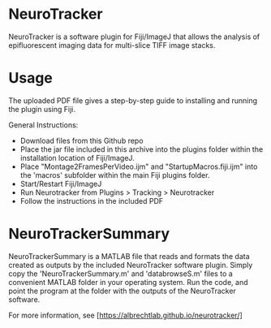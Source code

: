 # NeuroTracker
NeuroTracker is a software plugin for Fiji/ImageJ that allows the analysis of epifluorescent imaging data for multi-slice TIFF image stacks.

# Usage
The uploaded PDF file gives a step-by-step guide to installing and running the plugin using Fiji.

General Instructions:
* Download files from this Github repo
* Place the jar file included in this archive into the plugins folder within the installation location of Fiji/ImageJ.
* Place "Montage2FramesPerVideo.ijm" and "StartupMacros.fiji.ijm" into the 'macros' subfolder within the main Fiji plugins folder.
* Start/Restart Fiji/ImageJ
* Run Neurotracker from Plugins > Tracking > Neurotracker
* Follow the instructions in the included PDF

# NeuroTrackerSummary
NeuroTrackerSummary is a MATLAB file that reads and formats the data created as outputs by the included NeuroTracker software plugin.
Simply copy the 'NeuroTrackerSummary.m' and 'databrowseS.m' files to a convenient MATLAB folder in your operating system.  Run the code, and point the program at the folder with the outputs of the NeuroTracker software.

For more information, see [https://albrechtlab.github.io/neurotracker/]







